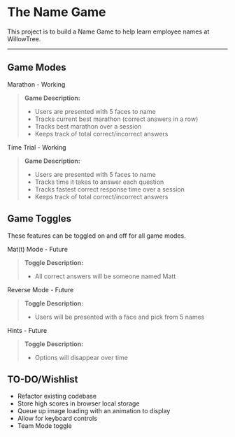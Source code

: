 The Name Game
===================

This project is to build a Name Game to help learn employee names at WillowTree.

----------


Game Modes
-------------
Marathon - Working
> **Game Description:**
> - Users are presented with 5 faces to name
> - Tracks current best marathon (correct answers in a row)
> - Tracks best marathon over a session
> - Keeps track of total correct/incorrect answers


Time Trial - Working
> **Game Description:**
> - Users are presented with 5 faces to name
> - Tracks time it takes to answer each question
> - Tracks fastest correct response time over a session
> - Keeps track of total correct/incorrect answers

Game Toggles
-------------
These features can be toggled on and off for all game modes.

Mat(t) Mode - Future
> **Toggle Description:**
> - All correct answers will be someone named Matt

Reverse Mode - Future
> **Toggle Description:**
> - Users will be presented with a face and pick from 5 names

Hints - Future
> **Toggle Description:**
> - Options will disappear over time

TO-DO/Wishlist
-------------
- Refactor existing codebase
- Store high scores in browser local storage
- Queue up image loading with an animation to display
- Allow for keyboard controls
- Team Mode toggle